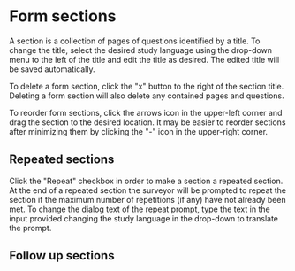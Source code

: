 # Form sections
A section is a collection of pages of questions identified by a title. To change the title, select the desired study
language using the drop-down menu to the left of the title and edit the title as desired. The edited title will be saved
automatically.

To delete a form section, click the "x" button to the right of the section title. Deleting a form section will also
delete any contained pages and questions.

To reorder form sections, click the arrows icon in the upper-left corner and drag the section to the desired 
location. It may be easier to reorder sections after minimizing them by clicking the "-" icon in the upper-right
corner.

## Repeated sections
Click the "Repeat" checkbox in order to make a section a repeated section. At the end of a repeated section the surveyor 
will be prompted to repeat the section if the maximum number of repetitions (if any) have not already been met. To 
change the dialog text of the repeat prompt, type the text in the input provided changing the study language in the 
drop-down to translate the prompt.

## Follow up sections
